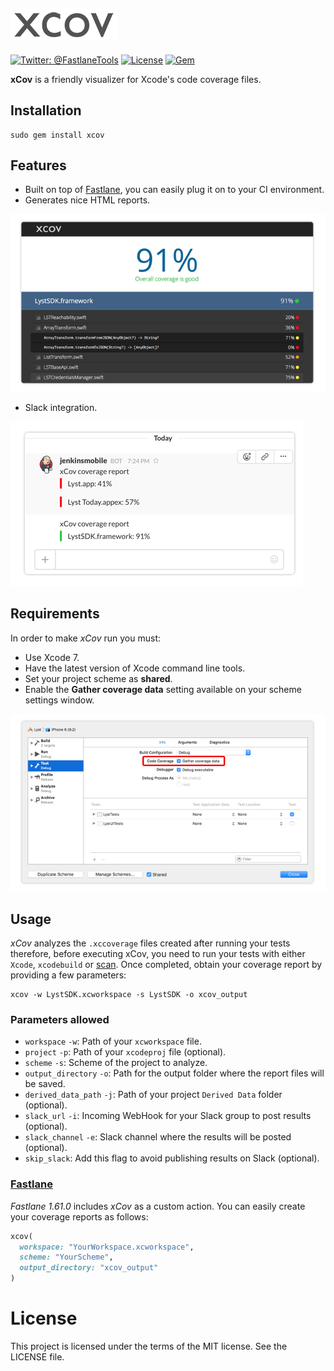 ![/assets_readme/gather_coverage.png](/assets_readme/logo.png)
-------
[![Twitter: @FastlaneTools](https://img.shields.io/badge/contact-@carlostify-blue.svg?style=flat)](https://twitter.com/carlostify)
[![License](https://img.shields.io/badge/license-MIT-green.svg?style=flat)](https://github.com/nakiostudio/xcov/blob/master/LICENSE)
[![Gem](https://img.shields.io/gem/v/xcov.svg?style=flat)](http://rubygems.org/gems/xcov)

**xCov** is a friendly visualizer for Xcode's code coverage files.

## Installation
```
sudo gem install xcov
```

## Features
* Built on top of [Fastlane](https://fastlane.tools), you can easily plug it on to your CI environment.
* Generates nice HTML reports.

![/assets_readme/report.png](/assets_readme/report.png)

* Slack integration.

![/assets_readme/slack_integration.png](/assets_readme/slack_integration.png)

## Requirements
In order to make *xCov* run you must:
* Use Xcode 7.
* Have the latest version of Xcode command line tools.
* Set your project scheme as **shared**.
* Enable the **Gather coverage data** setting available on your scheme settings window.

![/assets_readme/gather_coverage.png](/assets_readme/gather_coverage.png)

## Usage
*xCov* analyzes the `.xccoverage` files created after running your tests therefore, before executing xCov, you need to run your tests with either `Xcode`, `xcodebuild` or [scan](https://github.com/fastlane/scan). Once completed, obtain your coverage report by providing a few parameters:
```
xcov -w LystSDK.xcworkspace -s LystSDK -o xcov_output
```

### Parameters allowed
* `workspace` `-w`: Path of your `xcworkspace` file.
* `project` `-p`: Path of your `xcodeproj` file (optional).
* `scheme` `-s`: Scheme of the project to analyze.
* `output_directory` `-o`: Path for the output folder where the report files will be saved.
* `derived_data_path` `-j`: Path of your project `Derived Data` folder (optional).
* `slack_url` `-i`: Incoming WebHook for your Slack group to post results (optional).
* `slack_channel` `-e`: Slack channel where the results will be posted (optional).
* `skip_slack`: Add this flag to avoid publishing results on Slack (optional).

### [Fastlane](https://github.com/fastlane/fastlane/blob/master/docs/Actions.md)
*Fastlane 1.61.0* includes *xCov* as a custom action. You can easily create your coverage reports as follows:
```ruby
xcov(
  workspace: "YourWorkspace.xcworkspace",
  scheme: "YourScheme",
  output_directory: "xcov_output"
)  
```

# License
This project is licensed under the terms of the MIT license. See the LICENSE file.
